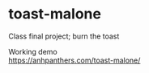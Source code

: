 # toast-malone
Class final project; burn the toast

Working demo<br>
https://anhpanthers.com/toast-malone/
